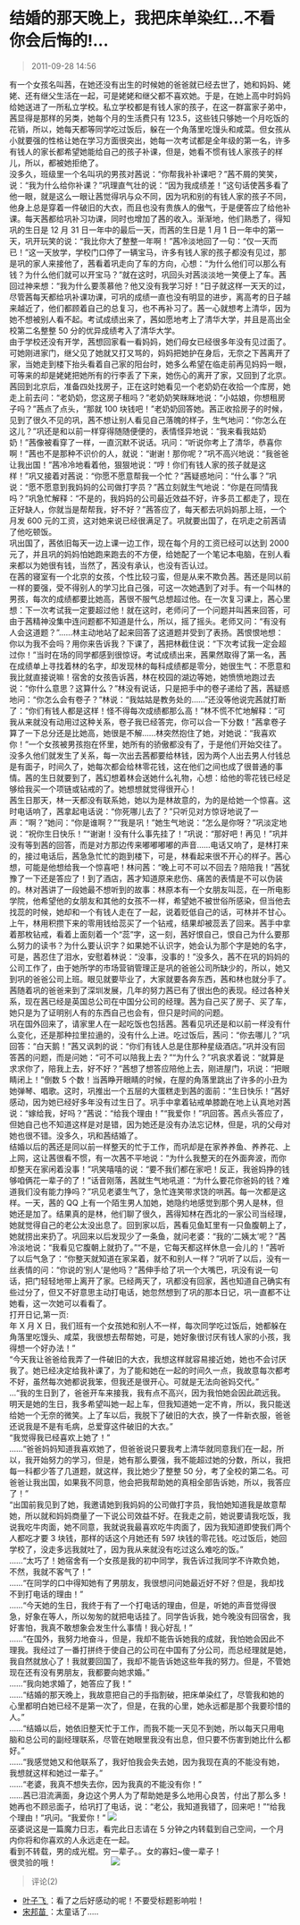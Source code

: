 # 结婚的那天晚上，我把床单染红…不看你会后悔的!...

> 2011-09-28 14:56

有一个女孩名叫茜，在她还没有出生的时候她的爸爸就已经去世了，她和妈妈、姥姥、还有继父生活在一起，可是姥姥和继父都不喜欢她。于是，在她上高中时妈妈给她送进了一所私立学校。私立学校都是有钱人家的孩子，在这一群富家子弟中，茜显得是那样的另类，她每个月的生活费只有 123.5，这些钱只够她一个月吃饭的花销，所以，她每天都等同学吃过饭后，躲在一个角落里吃馒头和咸菜。但女孩从小就要强的性格让她在学习方面很突出，她每一次考试都是全年级的第一名，许多有钱人的家长都希望她能给自己的孩子补课，但是，她看不惯有钱人家孩子的样儿，所以，都被她拒绝了。  
没多久，班级里一个名叫巩的男孩对茜说：“你帮我补补课吧？”茜不屑的笑笑，说：“我为什么给你补课？”巩理直气壮的说：“因为我成绩差！”这句话使茜多看了他一眼，就是这么一眼让茜觉得巩与众不同，因为巩和别的有钱人家的孩子不同，他身上总是穿着一件破旧的大衣，而且也没有贵族人的傲气，于是便答应了给他补课。每天茜都给巩补习功课，同时也增加了茜的收入。渐渐地，他们熟悉了，得知巩的生日是 12 月 31 日一年中的最后一天，而茜的生日是 1 月 1 日一年中的第一天，巩开玩笑的说：“我比你大了整整一年啊！”茜冷淡地回了一句：“仅一天而已！”这一天放学，学校门口停了一辆宝马，许多有钱人家的孩子都没有见过，那是巩的家人来接他了，茜看着巩走向了车的方向，心想：“为什么他们可以那么有钱？为什么他们就可以开宝马？”就在这时，巩回头对茜淡淡地一笑便上了车。茜回过神来想：“我为什么要羡慕他？他又没有我学习好！”日子就这样一天天的过，尽管茜每天都给巩补课功课，可巩的成绩一直也没有明显的进步，离高考的日子越来越近了，他们都顾着自己的总复习，也不再补习了。茜一心就想考上清华，因为她不想被别人看不起。考试成绩出来了，茜如愿地考上了清华大学，并且是高出全校第二名整整 50 分的优异成绩考入了清华大学。  
由于学校还没有开学，茜想回家看一看妈妈，她们母女已经很多年没有见过面了。可她刚进家门，继父见了她就又打又骂的，妈妈把她护在身后，无奈之下茜离开了家，当她走到楼下抬头看着自己家的阳台时，她多么希望在临走前再见妈妈一眼，可等来的却是姥姥把她所有的行李丢了下来，她伤心的离开了家，又回到了北京。  
茜回到北京后，准备四处找房子，正在这时她看见一个老奶奶在收拾一个库房，她走上前去问：“老奶奶，您这房子租吗？”老奶奶笑眯眯地说：“小姑娘，你想租房子吗？”茜点了点头，“那就 100 块钱吧！”老奶奶回答她。茜正收拾房子的时候，见到了很久不见的巩，茜不想让别人看见自己落魄的样子，生气地问：“你怎么在这儿？”巩还是和以前一样穿得随随便便的，表情怪异地说：“我来看我姑奶奶！”茜像被看穿了一样，一直沉默不说话。巩问：“听说你考上了清华，恭喜你啊！”茜也不是那种不识价的人，就说：“谢谢！那你呢？”巩不高兴地说：“我爸爸让我出国！”茜冷冷地看着他，狠狠地说：“哼！你们有钱人家的孩子就是这样！”巩又接着对茜说：“你愿不愿意帮我一个忙？”茜疑惑地问：“什么事？”巩说：“愿不愿意到我妈妈的公司做打字员？”茜立刻就生气地说：“你是在同情我吗？”巩急忙解释：“不是的，我妈妈的公司最近效益不好，许多员工都走了，现在正好缺人，你就当是帮帮我，好不好？”茜答应了，每天都去巩妈妈那上班，一个月发 600 元的工资，这对她来说已经很满足了。巩就要出国了，在巩走之前茜请了他吃顿饭。  
巩出国了，茜依旧每天一边上课一边工作，现在每个月的工资已经可以达到 2000 元了，并且巩的妈妈怕她跑来跑去的不方便，给她配了一个笔记本电脑，在别人看来都以为她很有钱，当然了，茜没有承认，也没有否认过。  
在茜的寝室有一个北京的女孩，个性比较刁蛮，但是从来不欺负茜。茜还是同以前一样的要强，受不得别人的学习比自己强，可这一次她遇到了对手。有一个叫林的男孩，每次的成绩都要比她高，茜很不服气总想超过他。在一次复习课上，茜心里想：下一次考试我一定要超过他！就在这时，老师问了一个问题并叫茜来回答，可由于茜精神没集中连问题都不知道是什么，所以，摇了摇头。老师又问：“有没有人会这道题？”……林主动地站了起来回答了这道题并受到了表扬。茜恨恨地想：你以为我不会吗？用你来告诉我？下课了，茜把林截住说：“下次考试我一定会超过你！”当时在场的同学都感到很惊讶。考试成绩出来，茜果然取得了第一名，茜在成绩单上寻找着林的名字，却发现林的每科成绩都是零分，她很生气：不愿意和我比就直接说嘛！宿舍的女孩告诉茜，林在校园的湖边等她，她愤愤地跑过去说：“你什么意思？这算什么？”林没有说话，只是把手中的卷子递给了茜，茜疑惑地问：“你怎么会有卷子？”林说：“我姑姑是教务处的……”还没等他说完茜就打断了：“你们有钱人都是这样！怪不得每次成绩都那么高！”林不慌不忙地解释：“可我从来就没有动用过这种关系，卷子我已经答完，你可以合一下分数！”茜拿卷子算了一下总分还是比她高，她很是不解……林突然抱住了她，对她说：“我喜欢你！”一个女孩被男孩抱在怀里，她所有的骄傲都没有了，于是他们开始交往了。没多久他们就发生了关系，每一次出去茜都要给林钱，因为两个人出去男人付钱总是有面子，时间久了，她每次都会给林零花钱，这在他们之间也成了很普通的事情。茜的生日就要到了，茜幻想着林会送她什么礼物，心想：给他的零花钱已经足够给我买一个项链或钻戒的了。她想想就觉得很开心！  
茜生日那天，林一天都没有联系她，她以为是林故意的，为的是给她一个惊喜。这时电话响了，茜拿起电话说：“你死哪儿去了？”只听见对方惊讶地说了一声：“啊？”她问：“你是谁啊？”“我是巩！”她生气地说：“怎么是你呀？”巩淡定地说：“祝你生日快乐！”“谢谢！没有什么事先挂了！”巩说：“那好吧！再见！”巩并没有等到茜的回答，而是对方那边传来嘟嘟嘟嘟的声音……电话又响了，是林打来的，接过电话后，茜急急忙忙的跑到楼下，可是，林看起来很不开心的样子。茜心想，可能是他想给我一个惊喜吧！林问茜：“晚上可不可以不回去？陪陪我！”茜犹豫了一下还是答应了！到了酒店，茜才知道原来悲伤、痛苦的表情是不可以伪装的。林对茜讲了一段她最不想听到的故事：林原本有一个女朋友叫蕊，在一所电影学院，他希望他的女朋友和其他的女孩不一样，希望她不被世俗所感染，但当他去找蕊的时候，她却和一个有钱人走在了一起，说着贬低自己的话，可林并不甘心。上午，林用积攒下来的零用钱给蕊买了一个钻戒，结果却被蕊丢了回来。茜手中拿着那枚钻戒，看着上面刻着一个“蕊”字，这一刻，茜好恨自己，恨自己为什么要那么努力的读书？为什么要认识字？如果她不认识字，她会认为那个字是她的名字，可是，茜忍住了泪水，安慰着林说：“没事，没事的！”没多久，茜不在巩的妈妈的公司工作了，由于她所学的市场营销管理正是巩的爸爸公司所缺少的，所以，她又到巩的爸爸公司上班。眼见就要毕业了，大家就要各奔东西，茜和林也就分手了。  
茜随着巩的爸爸来到了深圳发展，几年的努力茜已有了很出色的表现。经过各种关系，现在茜已经是英国总公司在中国分公司的经理。茜为自己买了房子、买了车，她只是为了证明别人有的东西自己也会有，但只是时间的问题。  
巩在国外回来了，请家里人在一起吃饭也包括茜。茜看见巩还是和以前一样没有什么变化，还是那种拉里拉遢的，没有什么上进。吃过饭后，茜问：“你去哪儿？”巩回答：“白天鹅！”茜又讽刺的说：“你们有钱人总是住那种星级酒店。”巩并没有回答茜的问题，而是问她：“可不可以陪我上去？”“为什么？”巩哀求着说：“就算是求求你了，陪我上去，好不好？”茜想了想答应陪他上去，刚进屋门，巩说：“把眼睛闭上！”倒数 5 个数！当茜睁开眼睛的时候，在屋的角落里跳出了许多的小丑为她弹琴、唱歌。这时，巩推出一个五层的大蛋糕走到茜的面前：“生日快乐！”茜好感动，因为她已经好多年没有过生日了。巩手中拿着钻戒单膝跪在地上认真地对茜说：“嫁给我，好吗？”茜说：“给我个理由！”“我爱你！”巩回答。茜点头答应了，但她自己也不知道这样是对是错，因为她还是没有办法忘记林，但是，巩的父母对她也很不错。没多久，巩和茜结婚了。  
结婚以后的茜还是同以前一样整天的忙于工作，而巩却是在家养养鱼、养养花、上上网，这让茜很看不惯，有一次茜不平地说：“为什么我整天的在外面奔波，而你却整天在家闲着没事！”巩笑嘻嘻的说：“要不我们都在家吧！反正，我爸妈挣的钱够咱俩花一辈子的了！”话音刚落，茜就生气地吼道：“为什么要花你爸妈的钱？难道我们没有能力挣吗？”巩见老婆生气了，急忙连笑带求饶的哄茜。每一次都是这样。一天，茜的 QQ 上有一个陌生男人加她，她隐约地感觉到那个男人是林，但她还是加了。结果真的是林，他们聊了很久，茜得知林在西北的一家公司当经理，她就觉得自己的老公太没出息了。回到家以后，茜看见鱼缸里有一只鱼腹朝上了，她就捞出来扔了。巩回来以后发现少了一条鱼，就问老婆：“我的‘二姨太’呢？”茜冷淡地说：“我看见它腹朝上就扔了。”“不是，它每天都这样休息一会儿的！”茜听了以后气急了：“你整天就知道在家呆着，就不和别人一样？”巩听了以后，没有一丝表情的问：“你说的‘别人’是他吗？”茜伸手给了巩一个大嘴巴，巩没有说一句话，把门轻轻地带上离开了家。已经两天了，巩都没有回家，茜也知道自己确实有些过分了，但又不好意思主动打电话，她忽然想到了巩的那本日记，巩一直都不让她看，这一次她可以看看了。  
打开日记,第一页:  
年 X 月 X 日，我们班有一个女孩她和别人不一样，每次同学吃过饭后，她都躲在角落里吃馒头、咸菜，我很想去帮帮她，可是，她好象很讨厌有钱人家的小孩，我得想一个好办法！”  
“今天我让爸爸给我弄了一件破旧的大衣，我想这样就容易接近她，她也不会讨厌我了。她已经决定给我补课了，为了能和她在一起的时间久一点，我故意每次都考不好，虽然每次她都说我笨，但我还是很开心。可就是无法向爸妈交代。”  
…“我的生日到了，爸爸开车来接我，我有点不高兴，因为我怕她会因此疏远我。明天是她的生日，我多希望叫她一起上车，但我知道她一定不肯，所以，我只能送给她一个无奈的微笑。上了车以后，我脱下了破旧的大衣，换了一件新衣服，爸爸还说我是不是有毛病，总爱穿这件破旧的大衣。”  
“我觉得我已经喜欢上她了！”  
……“爸爸妈妈知道我喜欢她了，但爸爸说只要我考上清华就同意我们在一起，所以，我开始努力的学习，但是，她有那么要强，我不能超过她的分数，所以，我把每一科都少答了几道题，就这样，我比她少了整整 50 分，考了全校的第二名。可爸爸让我出国，如果我不同意，他会把我帮助她的真相全部告诉她，所以，我答应了！”  
“出国前我见到了她，我邀请她到我妈妈的公司做打字员，我怕她知道我是故意帮她，所以就和妈妈商量了一下说公司效益不好。在我走之前，她说要请我吃饭，我说我吃牛肉面，她不同意，我就说我最喜欢吃牛肉面了，因为我知道即使我们两个人都吃才要 3 块钱，那样的话这个月她还有 597 块钱的零花钱。吃过饭后，她回学校了，没走多远我就吐了，因为我从来就没有吃过这么难吃的饭。”  
……“太巧了！她宿舍有一个女孩是我的初中同学，我告诉过我同学不许欺负她，不然，我就不客气了！”  
……“在同学的口中得知她有了男朋友，我很想问问她最近好不好？但是，我却找不到打电话的理由！”  
……“今天她的生日，我终于有了一个打电话的理由，但是，听她的声音觉得很急，好象在等人，所以匆匆的就把电话挂了。同学告诉我，她今晚没有回宿舍，我好害怕，我真不敢想象会发生什么事情！我心好乱！”  
……“在国外，我努力地奋斗，但是，我却不能告诉她我的成就，我怕她会因此不理我。我经过了一番打拼终于使自己的公司在中国有了分公司，而总经理就是她，我自然就放心了！我就要回国了，我却不能告诉她这些年我的努力。但是，不管她现在还有没有男朋友，我都要向她求婚。”  
……“我向她求婚了，她答应了我！”  
……“结婚的那天晚上，我故意把自己的手指割破，把床单染红了，尽管我和她的心里都明白她已经不是第一次了，但是，在我的心里，她永远都是那个我要珍惜的人。”  
……“结婚以后，她依旧整天忙于工作，而我不能一天见不到她，所以每天只用电脑和总公司的副经理联系，尽管在她眼里我没有出息，但只要不伤害到她比什么都好。”  
……“我感觉她又和他联系了，我好怕我会失去她，因为我现在真的不能没有她，我想就这样和她过一辈子。”  
……“老婆，我真不想失去你，因为我真的不能没有你！”  
……茜已泪流满面，身边这个男人为了帮助她是多么地用心良苦，付出了那么多！她再也不顾忌面子，给巩打了电话，说：“老公，我知道我错了，回来吧！”“给我个理由！”巩问。“我爱你！” [![](http://ddns.4a1801.life:5244/d/Onedrive-4A1801/%E4%B8%AA%E4%BA%BA%E5%BB%BA%E7%AB%99/public/Qzone_wyf/Blogs/images/31CC0864.gif)](http://ddns.4a1801.life:5244/d/Onedrive-4A1801/%E4%B8%AA%E4%BA%BA%E5%BB%BA%E7%AB%99/public/Qzone_wyf/Blogs/images/31CC0864.gif)  
巫婆说这是一篇魔力日志，看完此日志请在 5 分钟之内转载到自己空间，一个月内你将和你喜欢的人永远走在一起。  
看到不转载，男的成光棍。穷一辈子。。女的寡妇~傻一辈子！  
很灵验的哦！                         [![](http://ddns.4a1801.life:5244/d/Onedrive-4A1801/%E4%B8%AA%E4%BA%BA%E5%BB%BA%E7%AB%99/public/Qzone_wyf/Blogs/images/D598C7EA.gif)](http://ddns.4a1801.life:5244/d/Onedrive-4A1801/%E4%B8%AA%E4%BA%BA%E5%BB%BA%E7%AB%99/public/Qzone_wyf/Blogs/images/D598C7EA.gif)

> 评论(2)

- [叶子飞 ](https://user.qzone.qq.com/2542864301)：看了之后好感动的呢！不要受标题影响啦！
- [宋邦苗 ](https://user.qzone.qq.com/570788740)：太童话了.....
